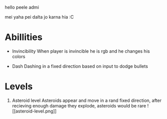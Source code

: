 hello peele admi

mei yaha pei dalta jo karna hia
:C


# Abillities
- Invincibility 
	 When player is invincible he is rgb and he changes his colors

- Dash
	 Dashing in a fixed direction based on input to dodge bullets


# Levels
1. Asteroid level
	 Asteroids appear and move in a rand fixed direction, after recieving enough damage they explode, asteroids would be rare
	 ![[asteroid-level.png]]